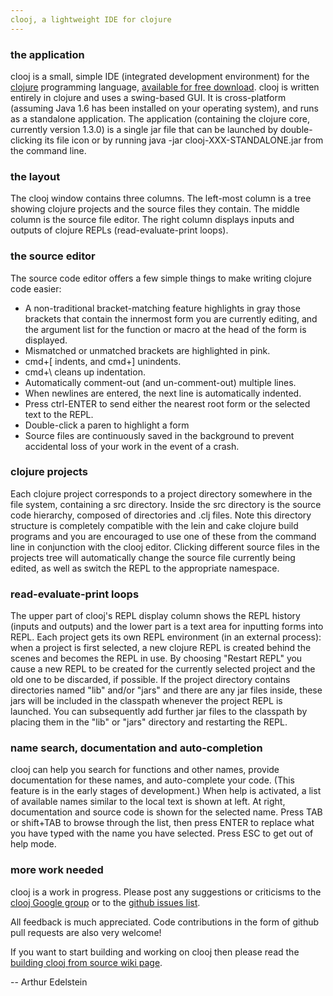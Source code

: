 ```yaml
---
clooj, a lightweight IDE for clojure
---
```


### the application
clooj is a small, simple IDE (integrated development environment) for the [clojure](http://clojure.org) programming language, [available for free download](https://github.com/arthuredelstein/clooj/downloads). clooj is written entirely in clojure and uses a swing-based GUI. It is cross-platform (assuming Java 1.6 has been installed on your operating system), and runs as a standalone application. The application (containing the clojure core, currently version 1.3.0) is a single jar file that can be launched by double-clicking its file icon or by running
java -jar clooj-XXX-STANDALONE.jar from the command line.

### the layout
The clooj window contains three columns. The left-most column is a tree showing clojure projects and the source files they contain. The middle column is the source file editor. The right column displays inputs and outputs of clojure REPLs (read-evaluate-print loops).

### the source editor
The source code editor offers a few simple things to make writing clojure code easier:

 *  A non-traditional bracket-matching feature highlights in gray those brackets that contain the innermost form you are currently editing, and the argument list for the function or macro at the head of the form is displayed.
 *  Mismatched or unmatched brackets are highlighted in pink.
 *  cmd+[ indents, and cmd+] unindents.
 *  cmd+\ cleans up indentation.
 *  Automatically comment-out (and un-comment-out) multiple lines.
 *  When newlines are entered, the next line is automatically indented. 
 *  Press ctrl-ENTER to send either the nearest root form or the selected text to the REPL.
 *  Double-click a paren to highlight a form
 *  Source files are continuously saved in the background to prevent accidental loss of your work in the event of a crash.

### clojure projects
Each clojure project corresponds to a project directory somewhere in the file system, containing a src directory. Inside the src directory is the source code hierarchy, composed of directories and .clj files. Note this directory structure is completely compatible with the lein and cake clojure build programs and you are encouraged to use one of these from the command line in conjunction with the clooj editor. Clicking different source files in the projects tree will automatically change the source file currently being edited, as well as switch the REPL to the appropriate namespace.

### read-evaluate-print loops
The upper part of clooj's REPL display column shows the REPL history (inputs and outputs) and the lower part is a text area for inputting forms into REPL. Each project gets its own REPL environment (in an external process): when a project is first selected, a new clojure REPL is created behind the scenes and becomes the REPL in use. By choosing "Restart REPL" you cause a new REPL to be created for the currently selected project and the old one to be discarded, if possible. If the project directory contains directories named "lib" and/or "jars" and there are any jar files inside, these jars will be included in the classpath whenever the project REPL is launched. You can subsequently add further jar files to the classpath by placing them in the "lib" or "jars" directory and restarting the REPL.

### name search, documentation and auto-completion
clooj can help you search for functions and other names, provide documentation for these names, and auto-complete your code. (This feature is in the early stages of development.) When help is activated, a list of available names similar to the local text is shown at left. At right, documentation and source code is shown for the selected name. Press TAB or shift+TAB to browse through the list, then press ENTER to replace what you have typed with the name you have selected. Press ESC to get out of help mode.

### more work needed
clooj is a work in progress. Please post any suggestions or criticisms to the [clooj Google group](http://groups.google.com/group/clooj) or to the [github issues list](https://github.com/arthuredelstein/clooj/issues).

All feedback is much appreciated. Code contributions in the form of github pull requests are also very welcome!

If you want to start building and working on clooj then please read the [building clooj from source wiki
page](https://github.com/arthuredelstein/clooj/wiki/Building-clooj).

-- Arthur Edelstein


